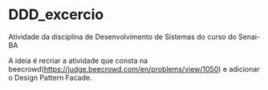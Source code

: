 # DDD_excercio

Atividade da disciplina de Desenvolvimento de Sistemas do curso do Senai-BA

A ideia é recriar a atividade que consta na beecrowd(https://judge.beecrowd.com/en/problems/view/1050) e adicionar o Design Pattern Facade.


